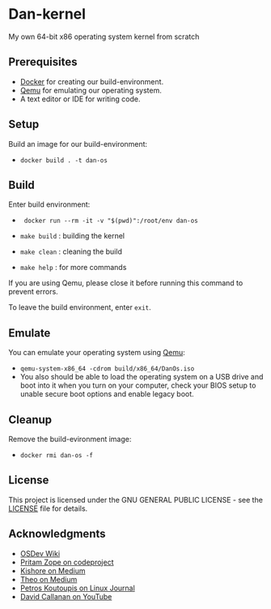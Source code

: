 # Dan-kernel

My own 64-bit x86 operating system kernel from scratch

## Prerequisites

- [Docker](https://www.docker.com/) for creating our build-environment.
- [Qemu](https://www.qemu.org/) for emulating our operating system.
- A text editor or IDE for writing code.

## Setup

Build an image for our build-environment:

- `docker build . -t dan-os`

## Build

Enter build environment:

- ` docker run --rm -it -v "$(pwd)":/root/env dan-os`

- `make build` : building the kernel
- `make clean` : cleaning the build
- `make help` : for more commands

If you are using Qemu, please close it before running this command to prevent errors.

To leave the build environment, enter `exit`.

## Emulate

You can emulate your operating system using [Qemu](https://www.qemu.org/):

- `qemu-system-x86_64 -cdrom build/x86_64/DanOs.iso`
- You also should be able to load the operating system on a USB drive and boot into it when you turn on your computer, check your BIOS setup to unable secure boot options and enable legacy boot.

## Cleanup

Remove the build-evironment image:

- `docker rmi dan-os -f`

## License

This project is licensed under the GNU GENERAL PUBLIC LICENSE - see the [LICENSE](LICENSE) file for details.

## Acknowledgments

- [OSDev Wiki](https://wiki.osdev.org/Main_Page)
- [Pritam Zope on codeproject](https://www.codeproject.com/Articles/1225196/Create-Your-Own-Kernel-In-C)
- [Kishore on Medium](https://computers-art.medium.com/writing-a-basic-kernel-6479a495b713)
- [Theo on Medium](https://theogill.medium.com/creating-a-kernel-from-scratch-1a1aa569780f)
- [Petros Koutoupis on Linux Journal](https://www.linuxjournal.com/content/what-does-it-take-make-kernel-0)
- [David Callanan on YouTube](https://www.youtube.com/watch?v=FkrpUaGThTQ)
